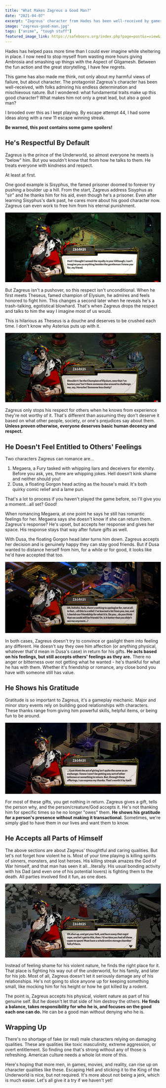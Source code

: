 ```yaml
---
title: "What Makes Zagreus a Good Man?"
date: "2021-04-07"
excerpt: "Zagreus' character from Hades has been well-received by gamers. But what makes him a powerful warrior but also a good man?"
image: "zagreus-good-man.jpg"
tags: ["anime", "tough stuff"]
featured_image_link: https://safebooru.org/index.php?page=post&s=view&id=3351253
---
```


Hades has helped pass more time than I could ever imagine while sheltering in place. I now need to stop myself from wasting more hours giving Ambrosia and smashing up things with the Aspect of Gilgamesh. Between the fun action and the great storytelling, I have few regrets.

This game has also made me think, not only about my harmful views of failure, but about character. The protagonist Zagreus's character has been well-received, with folks admiring his endless determination and mischievous nature. But I wondered: what fundamental traits make up this good character? What makes him not only a great lead, but also a good man?

I brooded over this as I kept playing. By escape attempt 44, I had some ideas along with a new 11 escape winning streak.

**Be warned, this post contains some game spoilers!**

## He's Respectful By Default

Zagreus is the prince of the Underworld, so almost everyone he meets is "below" him. But you wouldn't know that from how he talks to them. He treats everyone with kindness and respect.

At least at first.

One good example is Sisyphus, the famed prisoner doomed to forever try pushing a boulder up a hill. From the start, Zagreus address Sisyphus as "sir" and he thanks him for his aid, even though he's a prisoner. Even after learning Sisyphus's dark past, he cares more about his good character now. Zagreus can even work to free him from his eternal punishment.

![Zagreus learning of Sisyphus' dark past and saying he still sees him as a gentleman.](/assets/images/posts/zagreus-good-man/sisyphus.png)

But Zagreus isn't a pushover, so this respect isn't unconditional. When he first meets Theseus, famed champion of Elysium, he admires and feels honored to fight him. This changes a second later when he reveals he's a trash-talking, egotistical blowhard. That's when Zagreus drops the respect and talks to him the way I imagine most of us would.

This is hilarious as Theseus is a douche and deserves to be crushed each time. I don't know why Asterius puts up with it.

![Zagreus, after learning Theseus is an idiot, commenting on how he beat him last time.](/assets/images/posts/zagreus-good-man/theseus-jerk.png)

Zagreus only stops his respect for others when he knows from experience they're not worthy of it. That's different than assuming they don't deserve it based on what other people, society, or one's prejudices say about them. **Unless proven otherwise, everyone deserves basic human decency and respect.**

## He Doesn't Feel Entitled to Others' Feelings

Two characters Zagreus can romance are...

1. Megaera, a Fury tasked with whipping liars and deceivers for eternity. Before you ask, yes, there are whipping jokes. Hell doesn't kink shame and neither should you!
2. Dusa, a floating Gorgon head acting as the house's maid. It's both quirky comic relief and a lame pun.

That's a lot to process if you haven't played the game before, so I'll give you a moment...all set? Good!

When romancing Megaera, at one point he says he still has romantic feelings for her. Megaera says she doesn't know if she can return them. Zagreus's response? He's upset, but accepts her response and gives her space. His response stays that way after future gifts as well.

With Dusa, the floating Gorgon head later turns him down. Zagreus accepts her decision and is genuinely happy they can stay good friends. But if Dusa wanted to distance herself from him, for a while or for good, it looks like he'd have accepted that too.

![Zagreus accepting Dusa's decision to remain friends.](/assets/images/posts/zagreus-good-man/dusa-meeting.png)

In both cases, Zagreus doesn't try to convince or gaslight them into feeling any different. He doesn't say they owe him affection (or anything physical, whatever that'd mean in Dusa's case) in return for his gifts. **He acts based on his feelings, but still accepts others' feelings as they are.** There no anger or bitterness over not getting what he wanted - he's thankful for what he has with them. Whether it's friendship or romance, any close bond you have with someone still has value.

## He Shows his Gratitude

Gratitude is so important to Zagreus, it's a gameplay mechanic. Major and minor story events rely on building good relationships with characters. These thanks range from giving him powerful skills, helpful items, or being fun to be around.

![Zagreus giving Chaos a small offering as thanks for his help.](/assets/images/posts/zagreus-good-man/chaos-thanks.jpg)

For most of these gifts, you get nothing in return. Zagreus gives a gift, tells the person why, and the person/creature/God accepts it. He's not thanking him for specific times so he no longer "owes" them. **He shows his gratitude for a person's presence without making it transactional.** Sometimes, we're simply glad to have them in our lives and want them to know.

## He Accepts all Parts of Himself

The above sections are about Zagreus' thoughtful and caring qualities. But let's not forget how violent he is. Most of your time playing is killing spirits of sinners, monsters, and lost heroes. His killing streak amazes the God of War himself, and that man has seen it all...literally. His usual bonding activity with his Dad (and even one of his potential lovers) is fighting them to the death. All parties involved find it fun, as one does.

![Zagreus chatting with his father before they fight to the (sort of) death.](/assets/images/posts/zagreus-good-man/hades-fight.jpg)

Instead of feeling shame for his violent nature, he finds the right place for it. That place is fighting his way out of the underworld, for his family, and later for his job. Most of all, Zagreus doesn't let it seriously damage any of his relationships. He's not going to slice anyone up for keeping something small, like mocking him for his height or how he got killed by a rodent.

The point is, Zagreus accepts his physical, violent nature as part of his genuine self. But he doesn't let that side of him destroy the others. **He finds a balance, takes responsibility for who he is, and focuses on the good each one can do.** He can be a good man without denying who he is.

## Wrapping Up

There's no shortage of fake (or real) male characters relying on damaging qualities. These are qualities like toxic masculinity, extreme aggression, or overt entitlement. So finding one that's strong without any of those is refreshing. American culture needs a whole lot more of this.

Here's hoping that more men, in games, movies, and reality, can rise up on character qualities like these. Escaping Hell and sticking it to the King of the Underworld is nice, but not required. It's more about not being a jerk, which is much easier. Let's all give it a try if we haven't yet!
